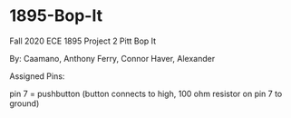# 1895-Bop-It
Fall 2020
ECE 1895
Project 2
Pitt Bop It

By:
Caamano, Anthony
Ferry, Connor
Haver, Alexander

Assigned Pins:

pin 7 = pushbutton (button connects to high, 100 ohm resistor on pin 7 to ground)
